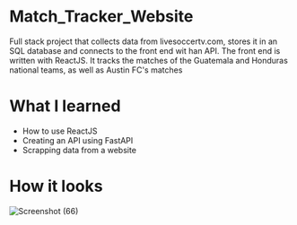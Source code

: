 # Match_Tracker_Website

Full stack project that collects data from livesoccertv.com, stores it in an SQL database and connects to the front end wit han API. The front end is written with ReactJS. It tracks the matches of the Guatemala and Honduras national teams, as well as Austin FC's matches

# What I learned 
* How to use ReactJS
* Creating an API using FastAPI
* Scrapping data from a website 

# How it looks 

![Screenshot (66)](https://user-images.githubusercontent.com/86417275/148292059-344953b3-d045-4094-84ad-1219ae8b2fbc.png)
